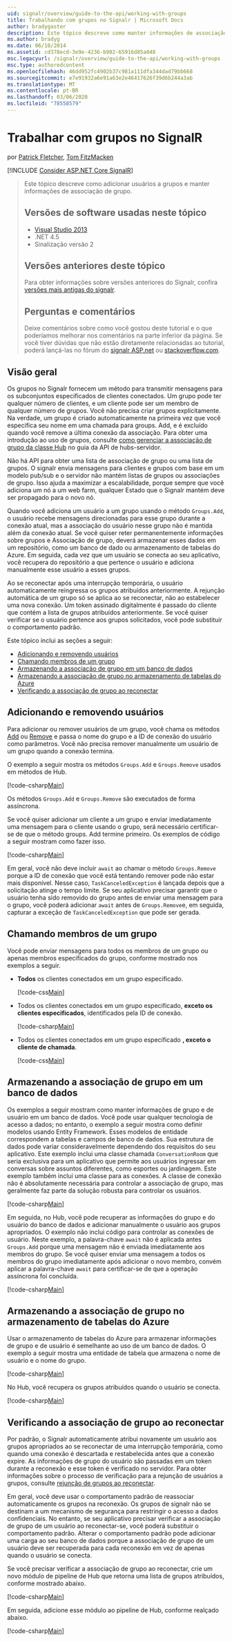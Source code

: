 ```yaml
---
uid: signalr/overview/guide-to-the-api/working-with-groups
title: Trabalhando com grupos no Signalr | Microsoft Docs
author: bradygaster
description: Este tópico descreve como manter informações de associação de grupo com a API de Hub.
ms.author: bradyg
ms.date: 06/10/2014
ms.assetid: cd378ecd-3e9e-4236-b902-65916d85a048
msc.legacyurl: /signalr/overview/guide-to-the-api/working-with-groups
msc.type: authoredcontent
ms.openlocfilehash: 46dd952fc4902b37c981a111dfa344dad79bb668
ms.sourcegitcommit: e7e91932a6e91a63e2e46417626f39d6b244a3ab
ms.translationtype: MT
ms.contentlocale: pt-BR
ms.lasthandoff: 03/06/2020
ms.locfileid: "78558579"
---
```

# <a name="working-with-groups-in-signalr"></a>Trabalhar com grupos no SignalR

por [Patrick Fletcher](https://github.com/pfletcher), [Tom FitzMacken](https://github.com/tfitzmac)

[!INCLUDE [Consider ASP.NET Core SignalR](~/includes/signalr/signalr-version-disambiguation.md)]

> Este tópico descreve como adicionar usuários a grupos e manter informações de associação de grupo.
>
> ## <a name="software-versions-used-in-this-topic"></a>Versões de software usadas neste tópico
>
>
> - [Visual Studio 2013](https://my.visualstudio.com/Downloads?q=visual%20studio%202013)
> - .NET 4.5
> - Sinalização versão 2
>
>
>
> ## <a name="previous-versions-of-this-topic"></a>Versões anteriores deste tópico
>
> Para obter informações sobre versões anteriores do Signalr, confira [versões mais antigas do signalr](../older-versions/index.md).
>
> ## <a name="questions-and-comments"></a>Perguntas e comentários
>
> Deixe comentários sobre como você gostou deste tutorial e o que poderíamos melhorar nos comentários na parte inferior da página. Se você tiver dúvidas que não estão diretamente relacionadas ao tutorial, poderá lançá-las no fórum do [signalr ASP.net](https://forums.asp.net/1254.aspx/1?ASP+NET+SignalR) ou [stackoverflow.com](http://stackoverflow.com/).

## <a name="overview"></a>Visão geral

Os grupos no Signalr fornecem um método para transmitir mensagens para os subconjuntos especificados de clientes conectados. Um grupo pode ter qualquer número de clientes, e um cliente pode ser um membro de qualquer número de grupos. Você não precisa criar grupos explicitamente. Na verdade, um grupo é criado automaticamente na primeira vez que você especifica seu nome em uma chamada para groups. Add, e é excluído quando você remove a última conexão da associação. Para obter uma introdução ao uso de grupos, consulte [como gerenciar a associação de grupo da classe Hub](hubs-api-guide-server.md#groupsfromhub) no guia da API de hubs-servidor.

Não há API para obter uma lista de associação de grupo ou uma lista de grupos. O signalr envia mensagens para clientes e grupos com base em um modelo pub/sub e o servidor não mantém listas de grupos ou associações de grupo. Isso ajuda a maximizar a escalabilidade, porque sempre que você adiciona um nó a um web farm, qualquer Estado que o Signalr mantém deve ser propagado para o novo nó.

Quando você adiciona um usuário a um grupo usando o método `Groups.Add`, o usuário recebe mensagens direcionadas para esse grupo durante a conexão atual, mas a associação do usuário nesse grupo não é mantida além da conexão atual. Se você quiser reter permanentemente informações sobre grupos e Associação de grupo, deverá armazenar esses dados em um repositório, como um banco de dado ou armazenamento de tabelas do Azure. Em seguida, cada vez que um usuário se conecta ao seu aplicativo, você recupera do repositório a que pertence o usuário e adiciona manualmente esse usuário a esses grupos.

Ao se reconectar após uma interrupção temporária, o usuário automaticamente reingressa os grupos atribuídos anteriormente. A rejunção automática de um grupo só se aplica ao se reconectar, não ao estabelecer uma nova conexão. Um token assinado digitalmente é passado do cliente que contém a lista de grupos atribuídos anteriormente. Se você quiser verificar se o usuário pertence aos grupos solicitados, você pode substituir o comportamento padrão.

Este tópico inclui as seções a seguir:

- [Adicionando e removendo usuários](#add)
- [Chamando membros de um grupo](#call)
- [Armazenando a associação de grupo em um banco de dados](#storedatabase)
- [Armazenando a associação de grupo no armazenamento de tabelas do Azure](#storeazuretable)
- [Verificando a associação de grupo ao reconectar](#verify)

<a id="add"></a>

## <a name="adding-and-removing-users"></a>Adicionando e removendo usuários

Para adicionar ou remover usuários de um grupo, você chama os métodos [Add](https://msdn.microsoft.com/library/microsoft.aspnet.signalr.igroupmanager.add(v=vs.111).aspx) ou [Remove](https://msdn.microsoft.com/library/microsoft.aspnet.signalr.igroupmanager.remove(v=vs.111).aspx) e passa o nome do grupo e a ID de conexão do usuário como parâmetros. Você não precisa remover manualmente um usuário de um grupo quando a conexão termina.

O exemplo a seguir mostra os métodos `Groups.Add` e `Groups.Remove` usados em métodos de Hub.

[!code-csharp[Main](working-with-groups/samples/sample1.cs?highlight=5,10)]

Os métodos `Groups.Add` e `Groups.Remove` são executados de forma assíncrona.

Se você quiser adicionar um cliente a um grupo e enviar imediatamente uma mensagem para o cliente usando o grupo, será necessário certificar-se de que o método groups. Add termine primeiro. Os exemplos de código a seguir mostram como fazer isso.

[!code-csharp[Main](working-with-groups/samples/sample2.cs?highlight=1,3)]

Em geral, você não deve incluir `await` ao chamar o método `Groups.Remove` porque a ID de conexão que você está tentando remover pode não estar mais disponível. Nesse caso, `TaskCanceledException` é lançada depois que a solicitação atinge o tempo limite. Se seu aplicativo precisar garantir que o usuário tenha sido removido do grupo antes de enviar uma mensagem para o grupo, você poderá adicionar `await` antes de `Groups.Remove`e, em seguida, capturar a exceção de `TaskCanceledException` que pode ser gerada.

<a id="call"></a>

## <a name="calling-members-of-a-group"></a>Chamando membros de um grupo

Você pode enviar mensagens para todos os membros de um grupo ou apenas membros especificados do grupo, conforme mostrado nos exemplos a seguir.

- **Todos** os clientes conectados em um grupo especificado.

    [!code-css[Main](working-with-groups/samples/sample3.css)]
- Todos os clientes conectados em um grupo especificado, **exceto os clientes especificados**, identificados pela ID de conexão.

    [!code-csharp[Main](working-with-groups/samples/sample4.cs)]
- Todos os clientes conectados em um grupo especificado **, exceto o cliente de chamada**.

    [!code-css[Main](working-with-groups/samples/sample5.css)]

<a id="storedatabase"></a>

## <a name="storing-group-membership-in-a-database"></a>Armazenando a associação de grupo em um banco de dados

Os exemplos a seguir mostram como manter informações de grupo e de usuário em um banco de dados. Você pode usar qualquer tecnologia de acesso a dados; no entanto, o exemplo a seguir mostra como definir modelos usando Entity Framework. Esses modelos de entidade correspondem a tabelas e campos de banco de dados. Sua estrutura de dados pode variar consideravelmente dependendo dos requisitos do seu aplicativo. Este exemplo inclui uma classe chamada `ConversationRoom` que seria exclusiva para um aplicativo que permite aos usuários ingressar em conversas sobre assuntos diferentes, como esportes ou jardinagem. Este exemplo também inclui uma classe para as conexões. A classe de conexão não é absolutamente necessária para controlar a associação de grupo, mas geralmente faz parte da solução robusta para controlar os usuários.

[!code-csharp[Main](working-with-groups/samples/sample6.cs)]

Em seguida, no Hub, você pode recuperar as informações do grupo e do usuário do banco de dados e adicionar manualmente o usuário aos grupos apropriados. O exemplo não inclui código para controlar as conexões de usuário. Neste exemplo, a palavra-chave `await` não é aplicada antes `Groups.Add` porque uma mensagem não é enviada imediatamente aos membros do grupo. Se você quiser enviar uma mensagem a todos os membros do grupo imediatamente após adicionar o novo membro, convém aplicar a palavra-chave `await` para certificar-se de que a operação assíncrona foi concluída.

[!code-csharp[Main](working-with-groups/samples/sample7.cs)]

<a id="storeazuretable"></a>

## <a name="storing-group-membership-in-azure-table-storage"></a>Armazenando a associação de grupo no armazenamento de tabelas do Azure

Usar o armazenamento de tabelas do Azure para armazenar informações de grupo e de usuário é semelhante ao uso de um banco de dados. O exemplo a seguir mostra uma entidade de tabela que armazena o nome de usuário e o nome do grupo.

[!code-csharp[Main](working-with-groups/samples/sample8.cs)]

No Hub, você recupera os grupos atribuídos quando o usuário se conecta.

[!code-csharp[Main](working-with-groups/samples/sample9.cs)]

<a id="verify"></a>

## <a name="verifying-group-membership-when-reconnecting"></a>Verificando a associação de grupo ao reconectar

Por padrão, o Signalr automaticamente atribui novamente um usuário aos grupos apropriados ao se reconectar de uma interrupção temporária, como quando uma conexão é descartada e restabelecida antes que a conexão expire. As informações de grupo do usuário são passadas em um token durante a reconexão e esse token é verificado no servidor. Para obter informações sobre o processo de verificação para a rejunção de usuários a grupos, consulte [rejunção de grupos ao reconectar](../security/introduction-to-security.md#rejoingroup).

Em geral, você deve usar o comportamento padrão de reassociar automaticamente os grupos na reconexão. Os grupos de signalr não se destinam a um mecanismo de segurança para restringir o acesso a dados confidenciais. No entanto, se seu aplicativo precisar verificar a associação de grupo de um usuário ao reconectar-se, você poderá substituir o comportamento padrão. Alterar o comportamento padrão pode adicionar uma carga ao seu banco de dados porque a associação de grupo de um usuário deve ser recuperada para cada reconexão em vez de apenas quando o usuário se conecta.

Se você precisar verificar a associação de grupo ao reconectar, crie um novo módulo de pipeline de Hub que retorna uma lista de grupos atribuídos, conforme mostrado abaixo.

[!code-csharp[Main](working-with-groups/samples/sample10.cs)]

Em seguida, adicione esse módulo ao pipeline de Hub, conforme realçado abaixo.

[!code-csharp[Main](working-with-groups/samples/sample11.cs?highlight=4)]
